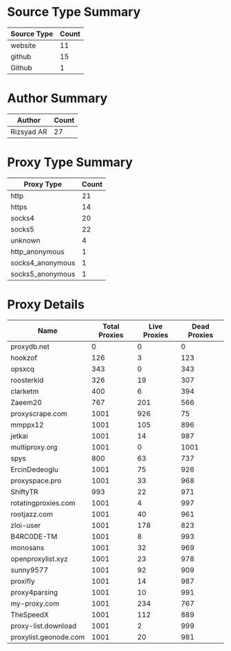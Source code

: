 # Source Type Summary

| Source Type | Count |
|-------------|-------|
| website | 11 |
| github | 15 |
| Github | 1 |


# Author Summary

| Author | Count |
|--------|-------|
| Rizsyad AR | 27 |


# Proxy Type Summary

| Proxy Type | Count |
|------------|-------|
| http | 21 |
| https | 14 |
| socks4 | 20 |
| socks5 | 22 |
| unknown | 4 |
| http_anonymous | 1 |
| socks4_anonymous | 1 |
| socks5_anonymous | 1 |


# Proxy Details

| Name | Total Proxies | Live Proxies | Dead Proxies |
|------|---------------|--------------|---------------|
| proxydb.net | 0 | 0 | 0 |
| hookzof | 126 | 3 | 123 |
| opsxcq | 343 | 0 | 343 |
| roosterkid | 326 | 19 | 307 |
| clarketm | 400 | 6 | 394 |
| Zaeem20 | 767 | 201 | 566 |
| proxyscrape.com | 1001 | 926 | 75 |
| mmppx12 | 1001 | 105 | 896 |
| jetkai | 1001 | 14 | 987 |
| multiproxy.org | 1001 | 0 | 1001 |
| spys | 800 | 63 | 737 |
| ErcinDedeoglu | 1001 | 75 | 926 |
| proxyspace.pro | 1001 | 33 | 968 |
| ShiftyTR | 993 | 22 | 971 |
| rotatingproxies.com | 1001 | 4 | 997 |
| rootjazz.com | 1001 | 40 | 961 |
| zloi-user | 1001 | 178 | 823 |
| B4RC0DE-TM | 1001 | 8 | 993 |
| monosans | 1001 | 32 | 969 |
| openproxylist.xyz | 1001 | 23 | 978 |
| sunny9577 | 1001 | 92 | 909 |
| proxifly | 1001 | 14 | 987 |
| proxy4parsing | 1001 | 10 | 991 |
| my-proxy.com | 1001 | 234 | 767 |
| TheSpeedX | 1001 | 112 | 889 |
| proxy-list.download | 1001 | 2 | 999 |
| proxylist.geonode.com | 1001 | 20 | 981 |
